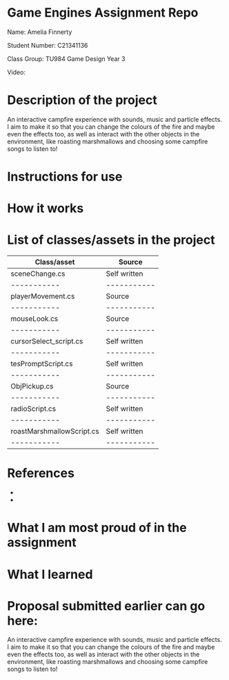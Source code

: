 # Game Engines Assignment Repo

Name: Amelia Finnerty

Student Number: C21341136

Class Group: TU984 Game Design Year 3

Video:

# Description of the project
An interactive campfire experience with sounds, music and particle effects. I aim to make it so that you can change the colours of the fire and maybe even the effects too, as well as interact with the other objects in the environment, like roasting marshmallows and choosing some campfire songs to listen to!

# Instructions for use

# How it works

# List of classes/assets in the project

| Class/asset | Source |
|-----------|-----------|
| sceneChange.cs | Self written |
|-----------|-----------|
| playerMovement.cs | Source |
|-----------|-----------|
| mouseLook.cs | Source |
|-----------|-----------|
| cursorSelect_script.cs | Self written |
|-----------|-----------|
| tesPromptScript.cs | Self written |
|-----------|-----------|
| ObjPickup.cs | Source |
|-----------|-----------|
| radioScript.cs | Self written |
|-----------|-----------|
| roastMarshmallowScript.cs | Self written |
|-----------|-----------|

# References
* 
* 

# What I am most proud of in the assignment

# What I learned

# Proposal submitted earlier can go here:
An interactive campfire experience with sounds, music and particle effects. I aim to make it so that you can change the colours of the fire and maybe even the effects too, as well as interact with the other objects in the environment, like roasting marshmallows and choosing some campfire songs to listen to!
